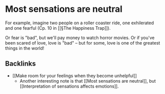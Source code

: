 # Most sensations are neutral
For example, imagine two people on a roller coaster ride, one exhilerated and one fearful (Cp. 10 in [[§The Happiness Trap]]).

Or fear is "bad", but we'll pay money to watch horror movies. Or if you've been scared of love, love is "bad" – but for some, love is one of the greatest things in the world!

## Backlinks
* [[Make room for your feelings when they become unhelpful]]
	* Another interesting note is that [[Most sensations are neutral]], but [[Interpretation of sensations affects emotions]].

<!-- #Life -->

<!-- {BearID:FFC8BECF-71C0-441F-9914-73ABBA0F179D-15756-0000130417827E34} -->
